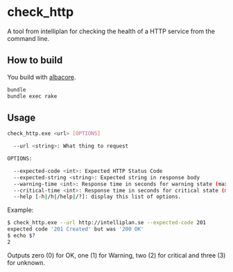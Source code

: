 # check_http

A tool from intelliplan for checking the health of a HTTP service from the command line.

## How to build

You build with [albacore][alba].

``` bash
bundle
bundle exec rake
```

## Usage

``` bash
check_http.exe <url> [OPTIONS]

  --url <string>: What thing to request

OPTIONS:

  --expected-code <int>: Expected HTTP Status Code
  --expected-string <string>: Expected string in response body
  --warning-time <int>: Response time in seconds for warning state (max 10s)
  --critical-time <int>: Response time in seconds for critical state (max 10s)
  --help [-h|/h|/help|/?]: display this list of options.
```

Example:

``` bash
$ check_http.exe --url http://intelliplan.se --expected-code 201
expected code '201 Created' but was '200 OK'
$ echo $?
2
```

Outputs zero (0) for OK, one (1) for Warning, two (2) for critical and three (3)
for unknown.

 [alba]: https://github.com/albacore/albacore